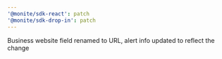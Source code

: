 ```yaml
---
'@monite/sdk-react': patch
'@monite/sdk-drop-in': patch
---
```


Business website field renamed to URL, alert info updated to reflect the change
